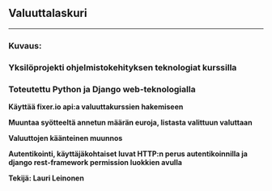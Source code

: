 ## Valuuttalaskuri
---

### Kuvaus:

### Yksilöprojekti ohjelmistokehityksen teknologiat kurssilla 
### Toteutettu Python ja Django web-teknologialla 


**Käyttää fixer.io api:a valuuttakurssien hakemiseen**

**Muuntaa syötteeltä annetun määrän euroja, listasta valittuun valuttaan**

**Valuuttojen käänteinen muunnos**


**Autentikointi, käyttäjäkohtaiset luvat HTTP:n perus autentikoinnilla ja django rest-framework permission luokkien avulla**


**Tekijä: Lauri Leinonen**